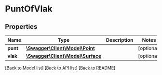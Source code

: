 # PuntOfVlak

## Properties
Name | Type | Description | Notes
------------ | ------------- | ------------- | -------------
**punt** | [**\Swagger\Client\Model\Point**](Point.md) |  | [optional] 
**vlak** | [**\Swagger\Client\Model\Surface**](Surface.md) |  | [optional] 

[[Back to Model list]](../../README.md#documentation-for-models) [[Back to API list]](../../README.md#documentation-for-api-endpoints) [[Back to README]](../../README.md)


